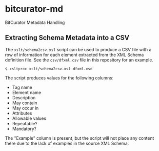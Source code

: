 bitcurator-md
=============

BitCurator Metadata Handling

## Extracting Schema Metadata into a CSV

The `xslt/schema2csv.xsl` script can be used to produce a CSV file with
a row of information for each element extracted from the XML Schema definition file.
See the `csv/dfxml.csv` file in this repository for an example.

```
$ xsltproc xslt/schema2csv.xsl dfxml.xsd
```

The script produces values for the following columns:

* Tag name
* Element name
* Description
* May contain
* May occur in
* Attributes
* Allowable values
* Repeatable?
* Mandatory?

The "Example" column is present, but the script will not place any content
there due to the lack of examples in the source XML Schema.
